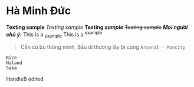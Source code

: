 # Hà Minh Đức

**Texting sample**
_Texting sample_
**Texting _sample_**
~~Texting sample~~
**_Mọi người chú ý:_**
This is a <sub>example</sub>
This is a <sup>example</sup>

> Cần cù bù thông minh, Bầu ơi thương lấy bí cùng
> `Arsenal - Mancity`

```
Rice
Haland
Saka
```

HandleB edited
